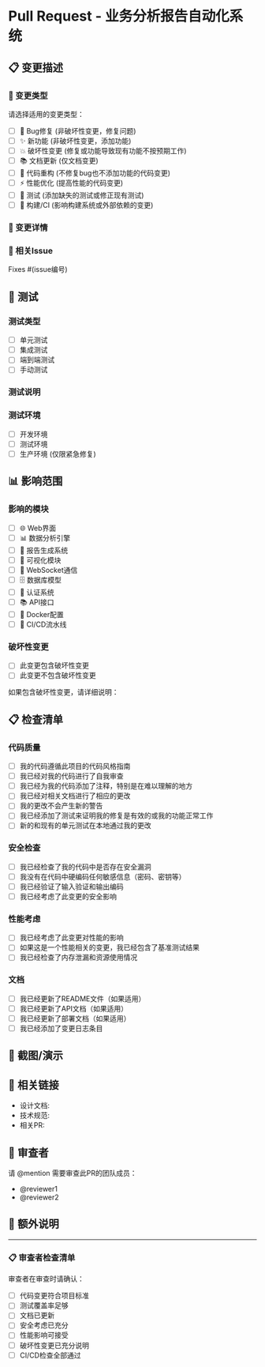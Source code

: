 # Pull Request - 业务分析报告自动化系统

## 📋 变更描述

### 🎯 变更类型
请选择适用的变更类型：

- [ ] 🐛 Bug修复 (非破坏性变更，修复问题)
- [ ] ✨ 新功能 (非破坏性变更，添加功能)
- [ ] 💥 破坏性变更 (修复或功能导致现有功能不按预期工作)
- [ ] 📚 文档更新 (仅文档变更)
- [ ] 🎨 代码重构 (不修复bug也不添加功能的代码变更)
- [ ] ⚡ 性能优化 (提高性能的代码变更)
- [ ] 🧪 测试 (添加缺失的测试或修正现有测试)
- [ ] 🔧 构建/CI (影响构建系统或外部依赖的变更)

### 📝 变更详情
<!-- 详细描述你的变更内容 -->

### 🎯 相关Issue
<!-- 如果此PR解决了某个issue，请在此链接 -->
Fixes #(issue编号)

## 🧪 测试

### 测试类型
- [ ] 单元测试
- [ ] 集成测试
- [ ] 端到端测试
- [ ] 手动测试

### 测试说明
<!-- 描述你如何测试了你的变更 -->

### 测试环境
- [ ] 开发环境
- [ ] 测试环境
- [ ] 生产环境 (仅限紧急修复)

## 📊 影响范围

### 影响的模块
- [ ] 🌐 Web界面
- [ ] 📊 数据分析引擎
- [ ] 📄 报告生成系统
- [ ] 🎨 可视化模块
- [ ] 🔌 WebSocket通信
- [ ] 🗄️ 数据库模型
- [ ] 🔐 认证系统
- [ ] 📚 API接口
- [ ] 🐳 Docker配置
- [ ] 🔄 CI/CD流水线

### 破坏性变更
- [ ] 此变更包含破坏性变更
- [ ] 此变更不包含破坏性变更

如果包含破坏性变更，请详细说明：
<!-- 描述破坏性变更的内容和影响 -->

## 📋 检查清单

### 代码质量
- [ ] 我的代码遵循此项目的代码风格指南
- [ ] 我已经对我的代码进行了自我审查
- [ ] 我已经为我的代码添加了注释，特别是在难以理解的地方
- [ ] 我已经对相关文档进行了相应的更改
- [ ] 我的更改不会产生新的警告
- [ ] 我已经添加了测试来证明我的修复是有效的或我的功能正常工作
- [ ] 新的和现有的单元测试在本地通过我的更改

### 安全检查
- [ ] 我已经检查了我的代码中是否存在安全漏洞
- [ ] 我没有在代码中硬编码任何敏感信息（密码、密钥等）
- [ ] 我已经验证了输入验证和输出编码
- [ ] 我已经考虑了此变更的安全影响

### 性能考虑
- [ ] 我已经考虑了此变更对性能的影响
- [ ] 如果这是一个性能相关的变更，我已经包含了基准测试结果
- [ ] 我已经检查了内存泄漏和资源使用情况

### 文档
- [ ] 我已经更新了README文件（如果适用）
- [ ] 我已经更新了API文档（如果适用）
- [ ] 我已经更新了部署文档（如果适用）
- [ ] 我已经添加了变更日志条目

## 📸 截图/演示

<!-- 如果适用，添加截图或GIF来演示变更 -->

## 🔗 相关链接

- 设计文档: 
- 技术规范: 
- 相关PR: 

## 👥 审查者

请 @mention 需要审查此PR的团队成员：

- @reviewer1
- @reviewer2

## 📝 额外说明

<!-- 任何其他你认为审查者应该知道的信息 -->

---

### 📋 审查者检查清单

审查者在审查时请确认：

- [ ] 代码变更符合项目标准
- [ ] 测试覆盖率足够
- [ ] 文档已更新
- [ ] 安全考虑已充分
- [ ] 性能影响可接受
- [ ] 破坏性变更已充分说明
- [ ] CI/CD检查全部通过